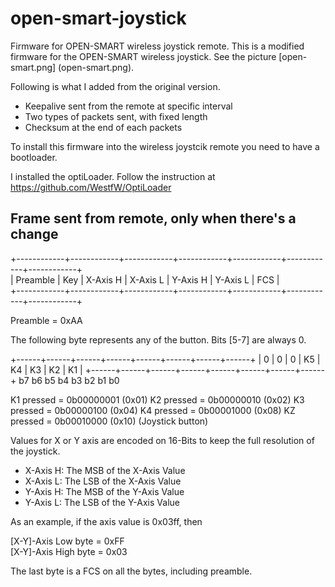 # open-smart-joystick

Firmware for OPEN-SMART wireless joystick remote. This is a modified firmware for the
OPEN-SMART wireless joystick. See the picture [open-smart.png] (open-smart.png).

Following is what I added from the original version.

* Keepalive sent from the remote at specific interval
* Two types of packets sent, with fixed length
* Checksum at the end of each packets

To install this firmware into the wireless joystcik remote you need to have a bootloader.<br>

I installed the optiLoader. Follow the instruction at https://github.com/WestfW/OptiLoader<br>

## Frame sent from remote, only when there's a change

+------------+------------+------------+------------+------------+------------+------------+<br>
| Preamble   |    Key     |   X-Axis H |   X-Axis L |   Y-Axis H |   Y-Axis L |    FCS     |<br>
+------------+------------+------------+------------+------------+------------+------------+<br>

Preamble = 0xAA

The following byte represents any of the button. Bits [5-7] are always 0.

+------+------+------+------+------+------+------+------+
|  0   |  0   |  0   |  K5  |  K4  |  K3  |  K2  |  K1  |
+------+------+------+------+------+------+------+------+
   b7     b6     b5     b4     b3     b2     b1     b0

K1 pressed = 0b00000001 (0x01)
K2 pressed = 0b00000010 (0x02)
K3 pressed = 0b00000100 (0x04)
K4 pressed = 0b00001000 (0x08)
KZ pressed = 0b00010000 (0x10) (Joystick button)

Values for X or Y axis are encoded on 16-Bits to keep the full resolution of the joystick.

* X-Axis H: The MSB of the X-Axis Value
* X-Axis L: The LSB of the X-Axis Value
* Y-Axis H: The MSB of the Y-Axis Value
* Y-Axis L: The LSB of the Y-Axis Value

As an example, if the axis value is 0x03ff, then

[X-Y]-Axis Low  byte = 0xFF<br>
[X-Y]-Axis High byte = 0x03<br>

The last byte is a FCS on all the bytes, including preamble.
